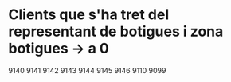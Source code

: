 # Clients que s'ha tret del representant de botigues i zona botigues -> a 0

9140
9141
9142
9143
9144
9145
9146
9110
9099
